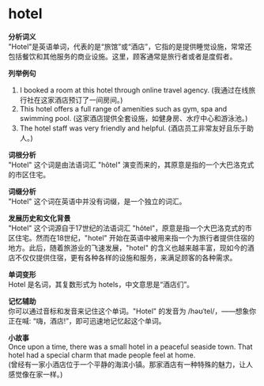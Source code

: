 # hotel

**分析词义**  
"Hotel"是英语单词，代表的是“旅馆”或“酒店”，它指的是提供睡觉设施，常常还包括餐饮和其他服务的商业设施。这里，顾客通常是旅行者或者是度假者。

  

**列举例句**

  

1.  I booked a room at this hotel through online travel agency. (我通过在线旅行社在这家酒店预订了一间房间。)
2.  This hotel offers a full range of amenities such as gym, spa and swimming pool. (这家酒店提供全套设施，如健身房、水疗中心和游泳池。)
3.  The hotel staff was very friendly and helpful. (酒店员工非常友好且乐于助人。)

  

**词根分析**  
"Hotel" 这个词是由法语词汇 "hôtel" 演变而来的，其原意是指的一个大巴洛克式的市区住宅。

  

**词缀分析**  
"Hotel" 这个词在英语中并没有词缀，是一个独立的词汇。

  

**发展历史和文化背景**  
"Hotel" 这个词源自于17世纪的法语词汇 "hôtel"，原意是指一个大巴洛克式的市区住宅。然而在18世纪，"hotel" 开始在英语中被用来指一个为旅行者提供住宿的地方。此后，随着旅游业的飞速发展，"hotel" 的含义也越来越丰富，现如今的酒店不仅仅提供住宿，更有各种各样的设施和服务，来满足顾客的各种需求。

  

**单词变形**  
Hotel 是名词，其复数形式为 hotels，中文意思是“酒店们”。

  

**记忆辅助**  
你可以通过音标和发音来记住这个单词。"Hotel" 的发音为 /həʊˈtel/，——想象你正在喊: “嗨，酒店!”，即可迅速地记忆起这个单词。

  

**小故事**  
Once upon a time, there was a small hotel in a peaceful seaside town. That hotel had a special charm that made people feel at home.  
(曾经有一家小酒店位于一个平静的海滨小镇。那家酒店有一种特殊的魅力，让人感觉像在家一样。)
